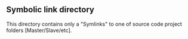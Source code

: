 ## Symbolic link directory

This directory contains only a "Symlinks" to one of source code project folders [Master/Slave/etc].
